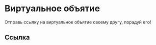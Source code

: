 # Виртуальное объятие
Отправь ссылку на виртуальное объятие своему другу, порадуй его!  
  
  

## Ссылка
